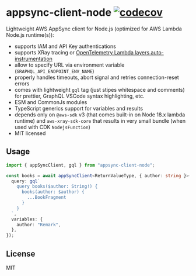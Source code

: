 # appsync-client-node [![codecov](https://codecov.io/gh/tinovyatkin/appsync-client-node/branch/main/graph/badge.svg?token=QHcGrDPJkg)](https://codecov.io/gh/tinovyatkin/appsync-client-node)

Lightweight AWS AppSync client for Node.js (optimized for AWS Lambda Node.js runtime(s)):

- supports IAM and API Key authentications
- supports XRay tracing or [OpenTelemetry Lambda layers auto-instrumentation](https://aws-otel.github.io/docs/getting-started/lambda/lambda-js)
- allow to specify URL via environment variable (`GRAPHQL_API_ENDPOINT_ENV_NAME`)
- properly handles timeouts, abort signal and retries connection-reset errors
- comes with lightweight `gql` tag (just stipes whitespace and comments) for prettier, GraphQL VSCode syntax highlighting, etc.
- ESM and CommonJs modules
- TypeScript generics support for variables and results
- depends only on `@aws-sdk` v3 (that comes built-in on Node 18.x lambda runtime) and `aws-xray-sdk-core` that results in very small bundle (when used with CDK `NodejsFunction`)
- MIT licensed

## Usage

```ts
import { appSyncClient, gql } from "appsync-client-node";

const books = await appSyncClient<ReturnValueType, { author: string }>({
  query: gql`
    query books($author: String!) {
      books(author: $author) {
        ...BookFragment
      }
    }
  `,
  variables: {
    author: "Remark",
  },
});
```

## License

MIT
